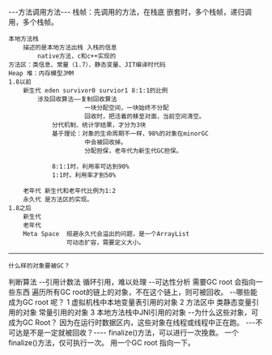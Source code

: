 ---方法调用方法---
栈帧：先调用的方法，在栈底
嵌套时，多个栈帧，递归调用，多个栈帧。

    本地方法栈
        描述的是本地方法出栈 入栈的信息
            native方法，c和c++实现的
    方法区：类信息、常量（1.7）、静态变量、JIT编译时代码
    Heap 堆：内存模型JMM
    1.8以前
        新生代 eden survivor0 survior1 8:1:1的比例
            涉及回收算法——复制回收算法
                         一块分配空间，一块始终不分配
                         回收时，把活着的移至对面，当前空间清空。
                分代机制、统计学结果，才分为3块
                基于理论：对象的生命周期不一样，98%的对象在minorGC
                         中会被回收掉。
                         分配担保，老年代为新生代GC担保。

                8:1:1时，利用率可达到90%
                1:1时，利用率才到50%

        老年代 新生代和老年代比例为1:2
        永久代 是方法区的实现。
    1.8之后
        新生代
        老年代
        Meta Space  规避永久代会溢出的问题，是一个ArrayList
                    可动态扩容，需要定义大小。
-------------------------------------
    什么样的对象要被GC？
判断算法
    --引用计数法
    循环引用，难以处理
    --可达性分析
    需要GC root 会指向一些东西
    遍历所有GC root的链上的对象，不在这个链上，则可被回收。
    --哪些能成为GC root 呢？
        1 虚拟机栈中本地变量表引用的对象
        2 方法区中
            类静态变量引用的对象
            常量引用的对象
        3 本地方法栈中JNI引用的对象
   --为什么这些对象，可成为GC Root？
    因为在运行时数据区内，这些对象在线程或线程中正在跑。
    ---不可达是不是一定就被回收？----
        finalize()方法，可以进行一次挽救。
        一个finalize()方法，仅可执行一次。
        用一个GC root 指向一下。



